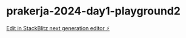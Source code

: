 # prakerja-2024-day1-playground2

[Edit in StackBlitz next generation editor ⚡️](https://stackblitz.com/~/github.com/wildanjisung/prakerja-2024-day1-playground2)